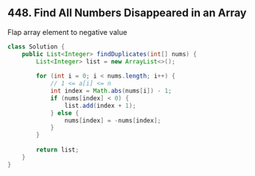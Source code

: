 ## 448. Find All Numbers Disappeared in an Array

Flap array element to negative value

```java
class Solution {
    public List<Integer> findDuplicates(int[] nums) {
        List<Integer> list = new ArrayList<>();
        
        for (int i = 0; i < nums.length; i++) {
            // 1 <= a[i] <= n
            int index = Math.abs(nums[i]) - 1;
            if (nums[index] < 0) {
                list.add(index + 1);
            } else {
                nums[index] = -nums[index];
            }            
        }
        
        return list;
    }
}
```



